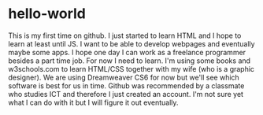 # hello-world


This is my first time on github.
I just started to learn HTML and I hope to learn at least until JS. I want to be able to develop webpages and eventually maybe some apps.
I hope one day I can work as a freelance programmer besides a part time job. For now I need to learn. I'm using some books and w3schools.com to learn HTML/CSS together with my wife (who is a graphic designer). We are using Dreamweaver CS6 for now but we'll see which software is best for us in time. 
Github was recommended by a classmate who studies ICT and therefore I just created an account. I'm not sure yet what I can do with it but I will figure it out eventually.
